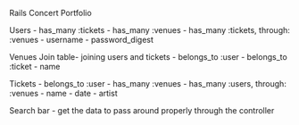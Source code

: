Rails Concert Portfolio 

Users 
    - has_many :tickets 
    - has_many :venues
    - has_many :tickets, through: :venues
    - username 
    - password_digest


Venues      Join table- joining users and tickets 
    - belongs_to :user
    - belongs_to :ticket
    - name 


Tickets 
    - belongs_to :user 
    - has_many :venues
    - has_many :users, through: :venues 
    - name 
    - date 
    - artist 


Search bar 
    - get the data to pass around properly through the controller